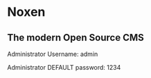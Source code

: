 Noxen
=====

The modern Open Source CMS
-----------

Administrator Username: admin

Administrator DEFAULT password: 1234
